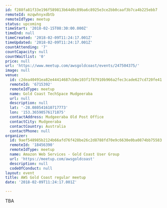 ```yaml
---
id: f288fa81f33e196f589813b64d0c89ba6c8925e3ce2bb0caaf3b7ca4b225ebb7
remoteId: mzqwhnyxdbtb
remoteIdType: meetup
status: upcoming
timeStart: '2018-02-15T08:30:00.000Z'
timeEnd: null
timeCreated: '2018-02-09T11:24:17.001Z'
timeUpdated: '2018-02-09T11:24:17.001Z'
countAttending: '7'
countCapacity: null
countWaitlist: '0'
price: null
url: 'https://www.meetup.com/awsgoldcoast/events/247504375/'
image: null
venue:
  id: c2dea40491ea82e44414687cb0e103f1f87910b966a2fec3cade627cd720fe41
  remoteId: '6715392'
  remoteIdType: meetup
  name: Gold Coast TechSpace Mudgeeraba
  url: null
  description: null
  lat: '-28.080541610717773'
  lon: '153.36590576171875'
  contactAddress: Mudgeeraba Old Post Office
  contactCity: Mudgeeraba
  contactCountry: Australia
  contactPhone: null
organizer:
  id: 9aef548985b2124b66afd76f428be26c2d8788fd70e9c6630e0ba0874bb75583
  remoteId: '18456390'
  remoteIdType: meetup
  name: Amazon Web Services - Gold Coast User Group
  url: 'https://meetup.com/awsgoldcoast'
  description: null
  codeOfConduct: null
layout: event
title: AWS Gold Coast regular meetup
date: '2018-02-09T11:24:17.001Z'

---
```

<p>TBA</p>
